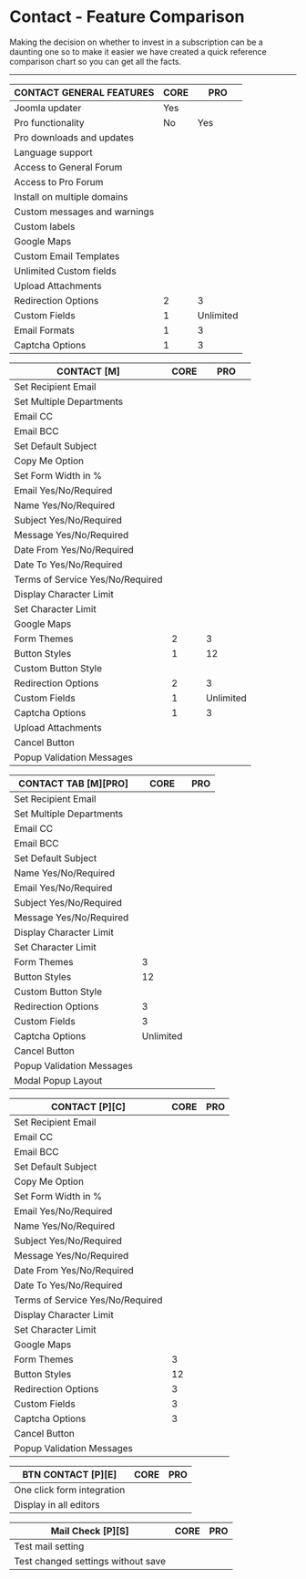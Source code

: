 

# Contact - Feature Comparison

<div class="alert alert-info">Making the decision on whether to invest in a subscription can be a daunting one so to make it easier we have created a quick reference comparison chart so you can get all the facts.</div>

---

| CONTACT GENERAL FEATURES           | CORE                   | PRO                    |
|------------------------------------|------------------------|------------------------|
| Joomla updater                     |Yes|<span class="icon-thumbs-up"></span>|
| Pro functionality                  |No|Yes|
| Pro downloads and updates     
| Language support                   
| Access to General Forum 
| Access to Pro Forum
| Install on multiple domains 
| Custom messages and warnings       | 
| Custom labels                      | 
| Google Maps                        | 
| Custom Email Templates             | 
| Unlimited Custom fields            | 
| Upload Attachments                 | 
| Redirection Options                | 2                      | 3                      |
| Custom Fields                      | 1                      | Unlimited              |
| Email Formats                      | 1                      | 3                      |
| Captcha Options                    | 1                      | 3                      |

| CONTACT \[M\]                      | CORE                   | PRO                    |
|------------------------------------|------------------------|------------------------|
| Set Recipient Email                | 
| Set Multiple Departments           | 
| Email CC                           | 
| Email BCC                          | 
| Set Default Subject                | 
| Copy Me Option                     | 
| Set Form Width in %                | 
| Email Yes/No/Required              | 
| Name Yes/No/Required               | 
| Subject Yes/No/Required            | 
| Message Yes/No/Required            | 
| Date From Yes/No/Required          | 
| Date To Yes/No/Required            | 
| Terms of Service Yes/No/Required   | 
| Display Character Limit            | 
| Set Character Limit                | 
| Google Maps                        | 
| Form Themes                        | 2                      | 3                      |
| Button Styles                      | 1                      | 12                     |
| Custom Button Style                | 
| Redirection Options                | 2                      | 3                      |
| Custom Fields                      | 1                      | Unlimited              |
| Captcha Options                    | 1                      | 3                      |
| Upload Attachments                 | 
| Cancel Button                      | 
| Popup Validation Messages          | 

| CONTACT TAB \[M\]\[PRO\]           | CORE                   | PRO                    |
|------------------------------------|------------------------|------------------------|
| Set Recipient Email                | 
| Set Multiple Departments           | 
| Email CC                           | 
| Email BCC                          | 
| Set Default Subject                | 
| Name Yes/No/Required               | 
| Email Yes/No/Required              | 
| Subject Yes/No/Required            | 
| Message Yes/No/Required            | 
| Display Character Limit            | 
| Set Character Limit                | 
| Form Themes                        | 3                      |
| Button Styles                      | 12                     |
| Custom Button Style                | 
| Redirection Options                | 3                      |
| Custom Fields                      | 3                      |
| Captcha Options                    | Unlimited              |
| Cancel Button                      | 
| Popup Validation Messages          | 
| Modal Popup Layout                 | 

| CONTACT \[P\]\[C\]                 | CORE                   | PRO                    |
|------------------------------------|------------------------|------------------------|
| Set Recipient Email                | 
| Email CC                           | 
| Email BCC                          | 
| Set Default Subject                | 
| Copy Me Option                     | 
| Set Form Width in %                | 
| Email Yes/No/Required              | 
| Name Yes/No/Required               | 
| Subject Yes/No/Required            | 
| Message Yes/No/Required            | 
| Date From Yes/No/Required          | 
| Date To Yes/No/Required            | 
| Terms of Service Yes/No/Required   | 
| Display Character Limit            | 
| Set Character Limit                | 
| Google Maps                        | 
| Form Themes                        | 3                      |
| Button Styles                      | 12                     |
| Redirection Options                | 3                      |
| Custom Fields                      | 3                      |
| Captcha Options                    | 3                      |
| Cancel Button                      |                       
| Popup Validation Messages          | 

| BTN CONTACT \[P\]\[E\]             | CORE                   | PRO                    |
|------------------------------------|------------------------|------------------------|
| One click form integration         | 
| Display in all editors             | 

| Mail Check \[P\]\[S\]              | CORE                   | PRO                    |
|------------------------------------|------------------------|------------------------|
| Test mail setting                  | 
| Test changed settings without save | 
